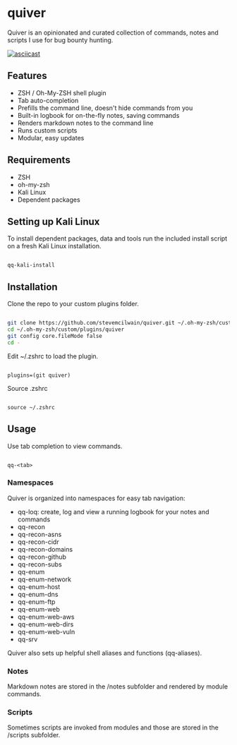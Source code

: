 # quiver

Quiver is an opinionated and curated collection of commands, notes and scripts I use for bug bounty hunting.

[![asciicast](https://asciinema.org/a/ZHrUyUmGzNNxftclFG7xjc3Xe.svg)](https://asciinema.org/a/ZHrUyUmGzNNxftclFG7xjc3Xe)

## Features

* ZSH / Oh-My-ZSH shell plugin
* Tab auto-completion
* Prefills the command line, doesn't hide commands from you
* Built-in logbook for on-the-fly notes, saving commands
* Renders markdown notes to the command line
* Runs custom scripts
* Modular, easy updates

## Requirements

* ZSH
* oh-my-zsh
* Kali Linux
* Dependent packages

## Setting up Kali Linux

To install dependent packages, data and tools run the included install script on a fresh Kali Linux installation.

```

qq-kali-install

```

## Installation

Clone the repo to your custom plugins folder.

```bash

git clone https://github.com/stevemcilwain/quiver.git ~/.oh-my-zsh/custom/plugins/quiver
cd ~/.oh-my-zsh/custom/plugins/quiver
git config core.fileMode false
cd -

```
Edit ~/.zshrc to load the plugin.

```

plugins=(git quiver)

```

Source .zshrc

```

source ~/.zshrc

```

## Usage

Use tab completion to view commands.

```

qq-<tab>

```

### Namespaces

Quiver is organized into namespaces for easy tab navigation:

* qq-loq: create, log and view a running logbook for your notes and commands
* qq-recon
* qq-recon-asns
* qq-recon-cidr
* qq-recon-domains
* qq-recon-github
* qq-recon-subs
* qq-enum
* qq-enum-network
* qq-enum-host
* qq-enum-dns 
* qq-enum-ftp
* qq-enum-web
* qq-enum-web-aws
* qq-enum-web-dirs
* qq-enum-web-vuln
* qq-srv

Quiver also sets up helpful shell aliases and functions (qq-aliases).

### Notes

Markdown notes are stored in the /notes subfolder and rendered by module commands.

### Scripts

Sometimes scripts are invoked from modules and those are stored in the /scripts subfolder.

